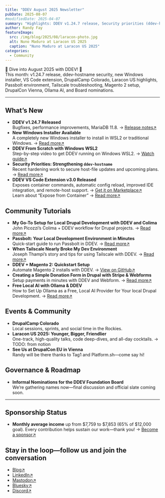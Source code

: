 ```yaml
---
title: "DDEV August 2025 Newsletter"
pubDate: 2025-08-07
#modifiedDate: 2025-04-07
summary: "Highlights: DDEV v1.24.7 release, Security priorities (ddev-hostname), New Windows installer, New VS Code extension release, Drupal Camp Colorado, Laracon US, Passbolt environment setup, Tailscale troubleshooting, Magento 2 quickstart, Stripe donation form, DrupalCon attendance, Local AI with Ollama, and informal Board nominations."
author: Randy Fay
featureImage:
  src: /img/blog/2025/08/laracon-photo.jpg
  alt: Nuno Maduro at Laracon US 2025
  caption: "Nuno Maduro at Laracon US 2025"
categories:
  - Community
---
```


🚀 Dive into August 2025 with DDEV! 🌟  
This month: v1.24.7 release, ddev-hostname security, new Windows installer, VS Code extension, DrupalCamp Colorado, Laracon US highlights, Passbolt environment, Tailscale troubleshooting, Magento 2 setup, DrupalCon Vienna, Ollama AI, and Board nominations.

---

## What’s New

- **DDEV v1.24.7 Released**  
  Bugfixes, performance improvements, MariaDB 11.8. → [Release notes↗](https://github.com/ddev/ddev/releases/tag/v1.24.7)
- **New Windows Installer Available**  
  A completely new Windows installer to install in WSL2 or traditional Windows. → [Read more↗](https://ddev.com/blog/watch-new-windows-installer)
- **DDEV From Scratch with Windows WSL2**  
  Step-by-step video to get DDEV running on Windows WSL2. → [Watch guide↗](https://ddev.com/blog/watch-ddev-local-from-scratch-with-windows-wsl2)
- **Security Priorities: Strengthening `ddev-hostname`**  
  Recent hardening work to secure host-file updates and upcoming plans. → [Read more↗](https://ddev.com/blog/ddev-hostname-security-improvements)
- **DDEV VS Code Extension v3.0 Released**  
  Exposes container commands, automatic config reload, improved IDE integration, and remote-host support. → [Get it on Marketplace↗](https://marketplace.visualstudio.com/items?itemName=biati.ddev-manager)  
  Learn about “Expose from Container” → [Read more↗](https://github.com/ddev/vscode-ddev-manager/wiki/Expose-from-Container)

## Community Tutorials

- **My Go-To Setup for Local Drupal Development with DDEV and Colima**  
  John Picozzi’s Colima + DDEV workflow for Drupal projects. → [Read more↗](https://picozzi.com/notebook/2025/jul/my-go-setup-local-drupal-development-ddev-and-colima)
- **Passbolt: Your Local Development Environment in Minutes**  
  Quick-start guide to run Passbolt in DDEV. → [Read more↗](https://www.passbolt.com/blog/set-up-your-local-passbolt-development-environment-in-minutes-with-ddev)
- **When Tailscale Nearly Broke My Dev Environment**  
  Joseph Thampi’s story and tips for using Tailscale with DDEV. → [Read more↗](https://www.linkedin.com/pulse/day-my-development-environment-nearly-broke-me-how-i-thampi-joseph-ildhc/)
- **DDEV + Magento 2: Quickstart Setup**  
  Automate Magento 2 installs with DDEV. → [View on GitHub↗](https://github.com/jellesiderius/ddev-magento2-setup)
- **Creating a Simple Donation Form in Drupal with Stripe & Webforms**  
  Setup payments in minutes with DDEV and Webform. → [Read more↗](https://picozzi.com/notebook/2025/jul/creating-simple-donation-form-drupal-stripe-and-webforms)
- **Free Local AI with Ollama & DDEV**  
  How to Set Up Ollama as a Free, Local AI Provider for Your local Drupal Development. → [Read more↗](https://www.linkedin.com/pulse/how-set-up-ollama-free-local-ai-provider-your-drupal-rakesh-james-gedje/)

## Events & Community

- **DrupalCamp Colorado**  
  Local sessions, sprints, and social time in the Rockies.
- **Laracon US 2025: Younger, Bigger, Friendlier**  
  One-track, high-quality talks, code deep-dives, and all-day cocktails. → TODO: from notion
- **See Us at DrupalCon EU in Vienna**  
  Randy will be there thanks to Tag1 and Platform.sh—come say hi!

## Governance & Roadmap

- **Informal Nominations for the DDEV Foundation Board**  
  We’re gathering names now—final discussion and official slate coming soon.

---

## Sponsorship Status

- **Monthly average income** up from $7,759 to $7,853 (65% of $12,000 goal). Every contribution helps sustain our work—thank you! → [Become a sponsor↗](https://github.com/sponsors/ddev)

## Stay in the loop—follow us and join the conversation

- [Blog↗](https://ddev.com/blog/)
- [LinkedIn↗](https://www.linkedin.com/company/ddev-foundation)
- [Mastodon↗](https://fosstodon.org/@ddev)
- [Bluesky↗](https://bsky.app/profile/ddev.bsky.social)
- [Discord↗](/s/discord)
